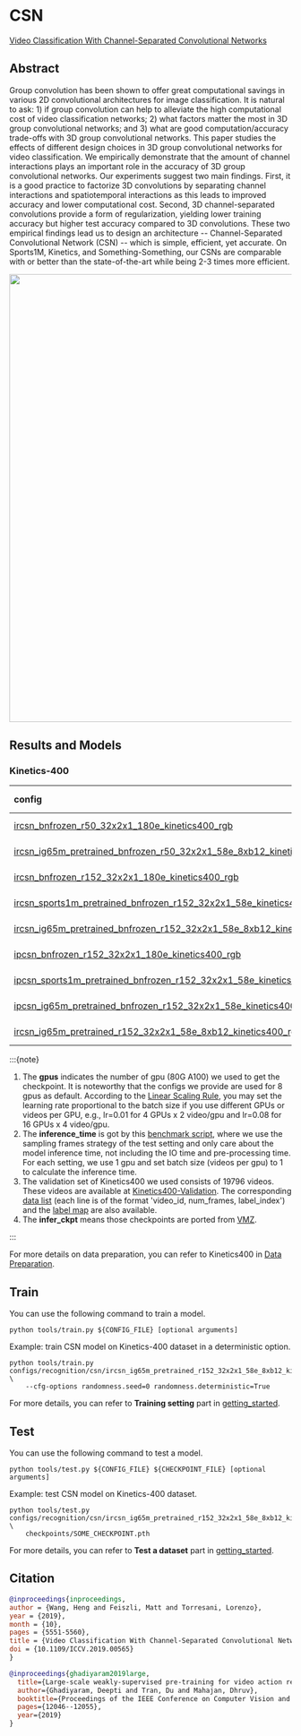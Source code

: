 # CSN

[Video Classification With Channel-Separated Convolutional Networks](https://openaccess.thecvf.com/content_ICCV_2019/html/Tran_Video_Classification_With_Channel-Separated_Convolutional_Networks_ICCV_2019_paper.html)

<!-- [ALGORITHM] -->

## Abstract

<!-- [ABSTRACT] -->

Group convolution has been shown to offer great computational savings in various 2D convolutional architectures for image classification. It is natural to ask: 1) if group convolution can help to alleviate the high computational cost of video classification networks; 2) what factors matter the most in 3D group convolutional networks; and 3) what are good computation/accuracy trade-offs with 3D group convolutional networks. This paper studies the effects of different design choices in 3D group convolutional networks for video classification. We empirically demonstrate that the amount of channel interactions plays an important role in the accuracy of 3D group convolutional networks. Our experiments suggest two main findings. First, it is a good practice to factorize 3D convolutions by separating channel interactions and spatiotemporal interactions as this leads to improved accuracy and lower computational cost. Second, 3D channel-separated convolutions provide a form of regularization, yielding lower training accuracy but higher test accuracy compared to 3D convolutions. These two empirical findings lead us to design an architecture -- Channel-Separated Convolutional Network (CSN) -- which is simple, efficient, yet accurate. On Sports1M, Kinetics, and Something-Something, our CSNs are comparable with or better than the state-of-the-art while being 2-3 times more efficient.

<!-- [IMAGE] -->
<div align=center>
<img src="https://user-images.githubusercontent.com/34324155/143017317-1bd7e557-7d99-4964-8b89-ab5280945d54.png" width="800"/>
</div>

## Results and Models

### Kinetics-400

|config | resolution | gpus | backbone |pretrain| top1 acc| top5 acc | inference_time(video/s) | gpu_mem(M)| ckpt | log|
|:--|:--:|:--:|:--:|:--:|:--:|:--:|:--:|:--:|:--:|:--:|
|[ircsn_bnfrozen_r50_32x2x1_180e_kinetics400_rgb](/configs/recognition/csn/ircsn_bnfrozen_r50_32x2x1_180e_kinetics400_rgb.py)|short-side 320|x| ResNet50 | None | 79.16 | 94.09 | x | x | [infer_ckpt](https://download.openmmlab.com/mmaction/recognition/csn/ircsn_bnfrozen_r50_32x2x1_180e_kinetics400_rgb/ircsn_bnfrozen_r50_32x2x1_180e_kinetics400_rgb_20210618-4e29e2e8.pth) | [log](https://download.openmmlab.com/mmaction/recognition/csn/ircsn_bnfrozen_r50_32x2x1_180e_kinetics400_rgb/20210618_182414.log) |
|[ircsn_ig65m_pretrained_bnfrozen_r50_32x2x1_58e_8xb12_kinetics400_rgb](/configs/recognition/csn/ircsn_ig65m_pretrained_bnfrozen_r50_32x2x1_58e_8xb12_kinetics400_rgb.py)|short-side 320|8| ResNet50 | IG65M | 79.0 | 94.2 | x | 22238 | [ckpt](https://download.openmmlab.com/mmaction/recognition/csn/vmz/vmz_ircsn_ig65m_pretrained_r50_32x2x1_58e_kinetics400_rgb_20210617-86d33018.pth) | x |
|[ircsn_bnfrozen_r152_32x2x1_180e_kinetics400_rgb](/configs/recognition/csn/ircsn_bnfrozen_r152_32x2x1_180e_kinetics400_rgb.py)|short-side 320|x| ResNet152 | None | 79.17 | 94.14 | x | x | [infer_ckpt](https://download.openmmlab.com/mmaction/recognition/csn/vmz/vmz_ircsn_from_scratch_r152_32x2x1_180e_kinetics400_rgb_20210617-5c933ae1.pth) | x |
|[ircsn_sports1m_pretrained_bnfrozen_r152_32x2x1_58e_kinetics400_rgb](/configs/recognition/csn/ircsn_sports1m_pretrained_bnfrozen_r152_32x2x1_58e_kinetics400_rgb.py)|short-side 320|x| ResNet152 | Sports1M | 78.82 | 93.34 | x | x | [infer_ckpt](https://download.openmmlab.com/mmaction/recognition/csn/vmz/vmz_ircsn_sports1m_pretrained_r152_32x2x1_58e_kinetics400_rgb_20210617-b9b10241.pth) | x |
|[ircsn_ig65m_pretrained_bnfrozen_r152_32x2x1_58e_8xb12_kinetics400_rgb](/configs/recognition/csn/ircsn_ig65m_pretrained_bnfrozen_r152_32x2x1_58e_8xb12_kinetics400_rgb.py)|short-side 320|8| ResNet152 | IG65M|82.58|95.76|x|32703|[ckpt](https://download.openmmlab.com/mmaction/recognition/csn/ircsn_ig65m_pretrained_bnfrozen_r152_32x2x1_58e_kinetics400_rgb/ircsn_ig65m_pretrained_bnfrozen_r152_32x2x1_58e_kinetics400_rgb_20200812-9037a758.pth)|[log](https://download.openmmlab.com/mmaction/recognition/csn/ircsn_ig65m_pretrained_bnfrozen_r152_32x2x1_58e_kinetics400_rgb/20200809_053132.log)|
|[ipcsn_bnfrozen_r152_32x2x1_180e_kinetics400_rgb](/configs/recognition/csn/ipcsn_bnfrozen_r152_32x2x1_180e_kinetics400_rgb.py)|short-side 320|x| ResNet152 | None | 77.8 | 92.8 | x | x | [infer_ckpt](https://download.openmmlab.com/mmaction/recognition/csn/vmz/vmz_ipcsn_from_scratch_r152_32x2x1_180e_kinetics400_rgb_20210617-d565828d.pth) | x |
|[ipcsn_sports1m_pretrained_bnfrozen_r152_32x2x1_58e_kinetics400_rgb](/configs/recognition/csn/ipcsn_sports1m_pretrained_bnfrozen_r152_32x2x1_58e_kinetics400_rgb.py)|short-side 320|x| ResNet152 | Sports1M | 78.77 | 93.78 | x | x | [infer_ckpt](https://download.openmmlab.com/mmaction/recognition/csn/vmz/vmz_ipcsn_sports1m_pretrained_r152_32x2x1_58e_kinetics400_rgb_20210617-3367437a.pth) | x |
|[ipcsn_ig65m_pretrained_bnfrozen_r152_32x2x1_58e_kinetics400_rgb](/configs/recognition/csn/ipcsn_ig65m_pretrained_bnfrozen_r152_32x2x1_58e_kinetics400_rgb.py)|short-side 320|x| ResNet152 | IG65M | 82.51 | 95.52 | x | x | [infer_ckpt](https://download.openmmlab.com/mmaction/recognition/csn/vmz/vmz_ipcsn_ig65m_pretrained_r152_32x2x1_58e_kinetics400_rgb_20210617-c3be9793.pth) | x |
|[ircsn_ig65m_pretrained_r152_32x2x1_58e_8xb12_kinetics400_rgb](/configs/recognition/csn/ircsn_ig65m_pretrained_r152_32x2x1_58e_8xb12_kinetics400_rgb.py)|short-side 320|8| ResNet152 | IG65M|82.66|95.82|x|32703|[ckpt](https://download.openmmlab.com/mmaction/recognition/csn/ircsn_ig65m_pretrained_r152_32x2x1_58e_kinetics400_rgb/ircsn_ig65m_pretrained_r152_32x2x1_58e_kinetics400_rgb_20200803-fc66ce8d.pth)|[log](https://download.openmmlab.com/mmaction/recognition/csn/ircsn_ig65m_pretrained_r152_32x2x1_58e_kinetics400_rgb/20200728_031952.log)|

:::{note}

1. The **gpus** indicates the number of gpu (80G A100) we used to get the checkpoint. It is noteworthy that the configs we provide are used for 8 gpus as default.
   According to the [Linear Scaling Rule](https://arxiv.org/abs/1706.02677), you may set the learning rate proportional to the batch size if you use different GPUs or videos per GPU,
   e.g., lr=0.01 for 4 GPUs x 2 video/gpu and lr=0.08 for 16 GPUs x 4 video/gpu.
2. The **inference_time** is got by this [benchmark script](/tools/analysis/benchmark.py), where we use the sampling frames strategy of the test setting and only care about the model inference time,
   not including the IO time and pre-processing time. For each setting, we use 1 gpu and set batch size (videos per gpu) to 1 to calculate the inference time.
3. The validation set of Kinetics400 we used consists of 19796 videos. These videos are available at [Kinetics400-Validation](https://mycuhk-my.sharepoint.com/:u:/g/personal/1155136485_link_cuhk_edu_hk/EbXw2WX94J1Hunyt3MWNDJUBz-nHvQYhO9pvKqm6g39PMA?e=a9QldB). The corresponding [data list](https://download.openmmlab.com/mmaction/dataset/k400_val/kinetics_val_list.txt) (each line is of the format 'video_id, num_frames, label_index') and the [label map](https://download.openmmlab.com/mmaction/dataset/k400_val/kinetics_class2ind.txt) are also available.
4. The **infer_ckpt** means those checkpoints are ported from [VMZ](https://github.com/facebookresearch/VMZ).

:::

For more details on data preparation, you can refer to Kinetics400 in [Data Preparation](/docs/data_preparation.md).

## Train

You can use the following command to train a model.

```shell
python tools/train.py ${CONFIG_FILE} [optional arguments]
```

Example: train CSN model on Kinetics-400 dataset in a deterministic option.

```shell
python tools/train.py configs/recognition/csn/ircsn_ig65m_pretrained_r152_32x2x1_58e_8xb12_kinetics400_rgb.py  \
    --cfg-options randomness.seed=0 randomness.deterministic=True
```

For more details, you can refer to **Training setting** part in [getting_started](/docs/getting_started.md#training-setting).

## Test

You can use the following command to test a model.

```shell
python tools/test.py ${CONFIG_FILE} ${CHECKPOINT_FILE} [optional arguments]
```

Example: test CSN model on Kinetics-400 dataset.

```shell
python tools/test.py configs/recognition/csn/ircsn_ig65m_pretrained_r152_32x2x1_58e_8xb12_kinetics400_rgb.py \
    checkpoints/SOME_CHECKPOINT.pth
```

For more details, you can refer to **Test a dataset** part in [getting_started](/docs/getting_started.md#test-a-dataset).

## Citation

```BibTeX
@inproceedings{inproceedings,
author = {Wang, Heng and Feiszli, Matt and Torresani, Lorenzo},
year = {2019},
month = {10},
pages = {5551-5560},
title = {Video Classification With Channel-Separated Convolutional Networks},
doi = {10.1109/ICCV.2019.00565}
}
```

<!-- [OTHERS] -->

```BibTeX
@inproceedings{ghadiyaram2019large,
  title={Large-scale weakly-supervised pre-training for video action recognition},
  author={Ghadiyaram, Deepti and Tran, Du and Mahajan, Dhruv},
  booktitle={Proceedings of the IEEE Conference on Computer Vision and Pattern Recognition},
  pages={12046--12055},
  year={2019}
}
```
